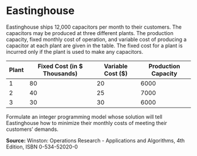 # Eastinghouse

Eastinghouse ships 12,000 capacitors per month to their customers. The capacitors may be produced at three different plants. The production capacity, fixed monthly cost of operation, and variable cost of producing a capacitor at each plant are given in the table. The fixed cost for a plant is incurred only if the plant is used to make any capacitors.

| Plant | Fixed Cost (in $ Thousands) | Variable Cost ($) | Production Capacity |
|-------|-----------------------------|-------------------|---------------------|
| 1 | 80 | 20 | 6000 |
| 2 | 40 | 25 | 7000 |
| 3 | 30 | 30 | 6000 |

Formulate an integer programming model whose solution will tell Eastinghouse how to minimize their monthly costs of meeting their customers’ demands.

**Source:** Winston: Operations Research - Applications and Algorithms, 4th Edition, ISBN 0-534-52020-0


